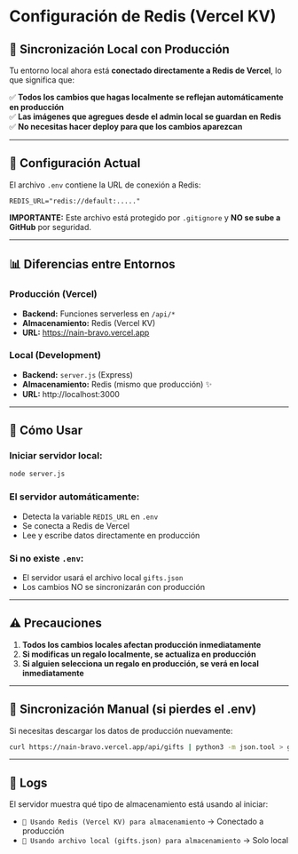 # Configuración de Redis (Vercel KV)

## 🔴 Sincronización Local con Producción

Tu entorno local ahora está **conectado directamente a Redis de Vercel**, lo que significa que:

✅ **Todos los cambios que hagas localmente se reflejan automáticamente en producción**  
✅ **Las imágenes que agregues desde el admin local se guardan en Redis**  
✅ **No necesitas hacer deploy para que los cambios aparezcan**

---

## 🔧 Configuración Actual

El archivo `.env` contiene la URL de conexión a Redis:

```
REDIS_URL="redis://default:....."
```

**IMPORTANTE:** Este archivo está protegido por `.gitignore` y **NO se sube a GitHub** por seguridad.

---

## 📊 Diferencias entre Entornos

### Producción (Vercel)
- **Backend:** Funciones serverless en `/api/*`
- **Almacenamiento:** Redis (Vercel KV)
- **URL:** https://nain-bravo.vercel.app

### Local (Development)
- **Backend:** `server.js` (Express)
- **Almacenamiento:** Redis (mismo que producción) ✨
- **URL:** http://localhost:3000

---

## 🚀 Cómo Usar

### Iniciar servidor local:
```bash
node server.js
```

### El servidor automáticamente:
- Detecta la variable `REDIS_URL` en `.env`
- Se conecta a Redis de Vercel
- Lee y escribe datos directamente en producción

### Si no existe `.env`:
- El servidor usará el archivo local `gifts.json`
- Los cambios NO se sincronizarán con producción

---

## ⚠️ Precauciones

1. **Todos los cambios locales afectan producción inmediatamente**
2. **Si modificas un regalo localmente, se actualiza en producción**
3. **Si alguien selecciona un regalo en producción, se verá en local inmediatamente**

---

## 🔄 Sincronización Manual (si pierdes el .env)

Si necesitas descargar los datos de producción nuevamente:

```bash
curl https://nain-bravo.vercel.app/api/gifts | python3 -m json.tool > gifts.json
```

---

## 📝 Logs

El servidor muestra qué tipo de almacenamiento está usando al iniciar:

- `🔴 Usando Redis (Vercel KV) para almacenamiento` → Conectado a producción
- `📁 Usando archivo local (gifts.json) para almacenamiento` → Solo local
